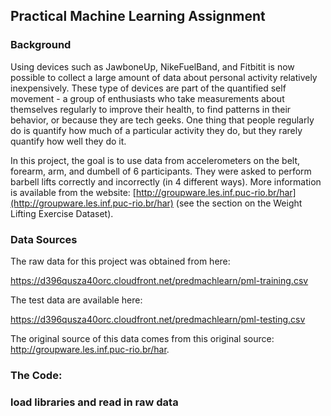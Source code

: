 ## Practical Machine Learning Assignment

### Background
Using devices such as JawboneUp, NikeFuelBand, and Fitbitit is now possible to collect a large amount of data about personal activity relatively inexpensively. These type of devices are part of the quantified self movement - a group of enthusiasts who take measurements about themselves regularly to improve their health, to find patterns in
their behavior, or because they are tech geeks. One thing that people regularly do is quantify how much of a particular activity they do, but they rarely quantify how well they do it.  
   
In this project, the goal is to use data from accelerometers on the belt, forearm, arm, and dumbell of 6 participants. They were asked to perform barbell lifts correctly and incorrectly (in 4 different ways). More information is available from the website: [http://groupware.les.inf.puc-rio.br/har](http://groupware.les.inf.puc-rio.br/har) (see the section on the Weight Lifting Exercise Dataset).   

### Data Sources
The raw data for this project was obtained from here:

https://d396qusza40orc.cloudfront.net/predmachlearn/pml-training.csv

The test data are available here:

https://d396qusza40orc.cloudfront.net/predmachlearn/pml-testing.csv

The original source of this data comes from this original source: http://groupware.les.inf.puc-rio.br/har. 

### The Code:

### load libraries and read in raw data
